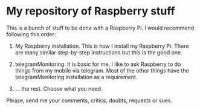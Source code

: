 # My repository of Raspberry stuff

This is a bunch of stuff to be done with a Raspberry Pi. I would recommend following this order:

1. My Raspberry installation. This is how I install my Raspberry Pi. There are many similar step-by-step instructions but this is the good one.

2. telegramMonitoring. It is basic for me, I like to ask Raspberry to do things from my mobile via telegram. Most of the other things have the telegramMonitoring installation as a requirement.

3. ... the rest. Choose what you need.

Please, send me your comments, critics, doubts, requests or sues.
